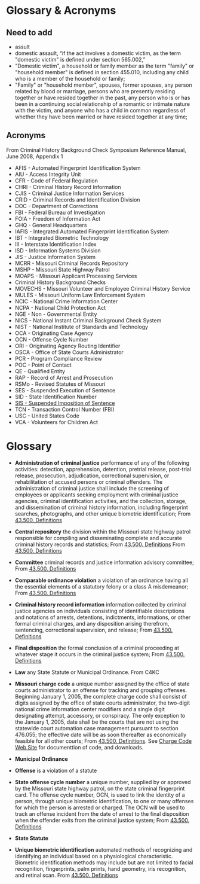 # Glossary & Acronyms

## Need to add
* assult
* domestic assault, “if the act involves a domestic victim, as the term "domestic victim" is defined under section 565.002,”
* "Domestic victim", a household or family member as the term "family" or "household member" is defined in section 455.010, including any child who is a member of the household or family;
* "Family" or "household member", spouses, former spouses, any person related by blood or marriage, persons who are presently residing together or have resided together in the past, any person who is or has been in a continuing social relationship of a romantic or intimate nature with the victim, and anyone who has a child in common regardless of whether they have been married or have resided together at any time;

## Acronyms

From Criminal History Background Check Symposium Reference Manual, June 2008, Appendix 1

- AFIS  -  Automated Fingerprint Identification System
- AIU  -  Access Integrity Unit
- CFR  -  Code of Federal Regulation
- CHRI  -  Criminal History Record Information
- CJIS  -  Criminal Justice Information Services
- CRID  -  Criminal Records and Identification Division
- DOC  -  Department of Corrections
- FBI  -  Federal Bureau of Investigation
- FOIA  -  Freedom of Information Act
- GHQ  -  General Headquarters
- IAFIS  -  Integrated Automated Fingerprint Identification System
- IBT  -  Integrated Biometric Technology
- III  -  Interstate Identification Index
- ISD  -  Information Systems Division
- JIS  -  Justice Information System
- MCRR  -  Missouri Criminal Records Repository
- MSHP  -  Missouri State Highway Patrol
- MOAPS  -  Missouri Applicant Processing Services
- Criminal History Background Checks
- MOVECHS  -  Missouri Volunteer and Employee Criminal History Service
- MULES  -  Missouri Uniform Law Enforcement System
- NCIC  -  National Crime Information Center
- NCPA  -  National Child Protection Act
- NGE  -  Non - Governmental Entity
- NICS  -  National Instant Criminal Background Check System
- NIST  -  National Institute of Standards and Technology
- OCA  -  Originating Case Agency
- OCN  -  Offense Cycle Number
- ORI  -  Originating Agency Routing Identifier
- OSCA  -  Office of State Courts Administrator
- PCR  -  Program Compliance Review
- POC  -  Point of Contact
- QE  -  Qualified Entity
- RAP  -  Record of Arrest and Prosecution
- RSMo  -  Revised Statutes of Missouri
- SES  -  Suspended Execution of Sentence
- SID  -  State Identification Number
- [SIS  -  Suspended Imposition of Sentence](glossary/SIS.md)
- TCN  -  Transaction Control Number (FBI)
- USC  -  United States Code
- VCA  -  Volunteers for Children Act 


# Glossary

- **Administration of criminal justice** performance of any of the following activities:  detection, apprehension, detention, pretrial release, post-trial release, prosecution, adjudication, correctional supervision, or rehabilitation of accused persons or criminal offenders.  The administration of criminal justice shall include the screening of employees or applicants seeking employment with criminal justice agencies, criminal identification activities, and the collection, storage, and dissemination of criminal history information, including fingerprint searches, photographs, and other unique biometric identification;  From [43.500.  Definitions](https://revisor.mo.gov/main/OneSection.aspx?section=43.500)

- **Central repository** the division within the Missouri state highway patrol responsible for compiling and disseminating complete and accurate criminal history records and statistics;  From [43.500.  Definitions](https://revisor.mo.gov/main/OneSection.aspx?section=43.500)  From [43.500.  Definitions](https://revisor.mo.gov/main/OneSection.aspx?section=43.500)

- **Committee** criminal records and justice information advisory committee;  From [43.500.  Definitions](https://revisor.mo.gov/main/OneSection.aspx?section=43.500)

- **Comparable ordinance violation** a violation of an ordinance having all the essential elements of a statutory felony or a class A misdemeanor;  From [43.500.  Definitions](https://revisor.mo.gov/main/OneSection.aspx?section=43.500)

- **Criminal history record information** information collected by criminal justice agencies on individuals consisting of identifiable descriptions and notations of arrests, detentions, indictments, informations, or other formal criminal charges, and any disposition arising therefrom, sentencing, correctional supervision, and release;  From [43.500.  Definitions](https://revisor.mo.gov/main/OneSection.aspx?section=43.500)

- **Final disposition** the formal conclusion of a criminal proceeding at whatever stage it occurs in the criminal justice system;  From [43.500.  Definitions](https://revisor.mo.gov/main/OneSection.aspx?section=43.500)

- **Law** any State Statute or Municipal Ordinance.  From C4KC

- **Missouri charge code** a unique number assigned by the office of state courts administrator to an offense for tracking and grouping offenses.  Beginning January 1, 2005, the complete charge code shall consist of digits assigned by the office of state courts administrator, the two-digit national crime information center modifiers and a single digit designating attempt, accessory, or conspiracy.  The only exception to the January 1, 2005, date shall be the courts that are not using the statewide court automation case management pursuant to section 476.055; the effective date will be as soon thereafter as economically feasible for all other courts;  From [43.500.  Definitions](https://revisor.mo.gov/main/OneSection.aspx?section=43.500). See [Charge Code Web Site](https://www.mshp.dps.missouri.gov/CJ08Client/Home/ChargeCode) for documenttion of code, and downloads.

- **Municipal Ordinance**

- **Offense** is a violation of a statute

- **State offense cycle number** a unique number, supplied by or approved by the Missouri state highway patrol, on the state criminal fingerprint card.  The offense cycle number, OCN, is used to link the identity of a person, through unique biometric identification, to one or many offenses for which the person is arrested or charged.  The OCN will be used to track an offense incident from the date of arrest to the final disposition when the offender exits from the criminal justice system;  From [43.500.  Definitions](https://revisor.mo.gov/main/OneSection.aspx?section=43.500)

- **State Statute**

- **Unique biometric identification** automated methods of recognizing and identifying an individual based on a physiological characteristic.  Biometric identification methods may include but are not limited to facial recognition, fingerprints, palm prints, hand geometry, iris recognition, and retinal scan.  From [43.500.  Definitions](https://revisor.mo.gov/main/OneSection.aspx?section=43.500)

